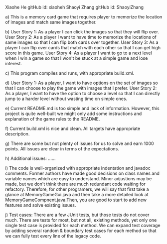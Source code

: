 Xiaohe He 		 gitHub id: xiaoheh
Shaoyi Zhang     gitHub id: ShaoyiZhang

a) This is a memory card game that requires player to memorize the location of images and match same images together.

b) User Story 1: As a player I can click the images so that they will flip over.
User Story 2: As a player I want to have time to memorize the locations of same images so that I can flip both cards over together.
User Story 3: As a player I can flip over cards that match with each other so that I can get high score in this game.
User Story 4: As a player I want to go to a next level when I win a game so that I won't be stuck at a simple game and lose interest.

c) This program compiles and runs, with appropriate build.xml.

d) User Story 1: As a player, I want to have options on the set of images so that I can choose to play the game with images that I prefer.
User Story 2: As a player, I want to have the option to choose a level so that I can directly jump to a harder level without wasting time on simple ones.

e) Current README.md is too simple and lack of information. However, this project is quite well-built we might only add some instructions and explanation of the game rules to the README.

f) Current build.xml is nice and clean. All targets have appropriate description.

g) There are some but not plenty of issues for us to solve and earn 1000 points. All issues are clear in terms of the expectations.

h) Additional issues: ......

i) The code is well-organized with appropriate indentation and javadoc comments. Former authors have made good decisions on class names and variable names which are easy to understand. Minor adjustions may be made, but we don't think there are much redundant code waiting for refactory. Therefore, for other programers, we will say that first take a glance at MemoryGameGui.java and then take a more detailed look at MemoryGameCompnent.java.Then, you are good to start to add new features and solve existing issues.

j) Test cases: There are a few JUnit tests, but those tests do not cover much. There are tests for most, but not all, existing methods, yet only one single test case is provided for each method. We can expand test coverage by adding several random & boundary test cases for each method so that we can fully test every line of the legacy code.